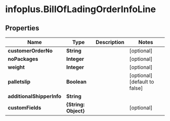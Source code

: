 # infoplus.BillOfLadingOrderInfoLine

## Properties
Name | Type | Description | Notes
------------ | ------------- | ------------- | -------------
**customerOrderNo** | **String** |  | [optional] 
**noPackages** | **Integer** |  | [optional] 
**weight** | **Integer** |  | [optional] 
**palletslip** | **Boolean** |  | [optional] [default to false]
**additionalShipperInfo** | **String** |  | 
**customFields** | **{String: Object}** |  | [optional] 


